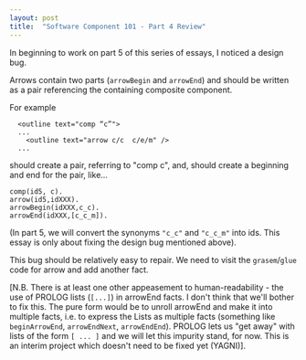 ```yaml
---
layout: post
title:  "Software Component 101 - Part 4 Review"
---
```

In beginning to work on part 5 of this series of essays, I noticed a design bug.

Arrows contain two parts (`arrowBegin` and `arrowEnd`) and should be written as a pair referencing the containing composite component.

For example
```
  <outline text="comp “c”">
  ...
    <outline text="arrow c/c  c/e/m" />
  ...
```

should create a pair, referring to "comp c", and, should create a beginning and end for the pair, like...
```
comp(id5, c).
arrow(id5,idXXX).
arrowBegin(idXXX,c_c).
arrowEnd(idXXX,[c_c_m]).
```

(In part 5, we will convert the synonyms `"c_c"` and `"c_c_m"` into ids.  This essay is only about fixing the design bug mentioned above).

This bug should be relatively easy to repair.  We need to visit the `grasem`/`glue` code for arrow and add another fact.

[N.B. There is at least one other appeasement to human-readability - the use of PROLOG lists (`[...]`) in arrowEnd facts.  I don't think that we'll bother to fix this.  The pure form would be to unroll arrowEnd and make it into multiple facts, i.e. to express the Lists as multiple facts (something like `beginArrowEnd`, `arrowEndNext`, `arrowEndEnd`). PROLOG lets us "get away" with lists of the form `[ ... ]` and we will let this impurity stand, for now.  This is an interim project which doesn't need to be fixed yet (YAGNI)].
